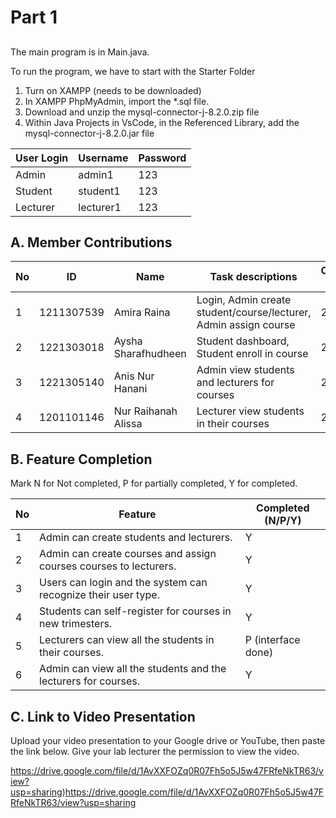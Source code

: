 # Part 1

## 

The main program is in Main.java.

To run the program, we have to start with the Starter Folder
1. Turn on XAMPP (needs to be downloaded)
2. In XAMPP PhpMyAdmin, import the *.sql file.
2. Download and unzip the mysql-connector-j-8.2.0.zip file
3. Within Java Projects in VsCode, in the Referenced Library, add the mysql-connector-j-8.2.0.jar file

User Login         | Username               | Password                              
---------- | ------------------------ | -----------------------------------------------
Admin | admin1            | 123  
Student | student1      | 123    
Lecturer  | lecturer1 |123        


## A. Member Contributions

No | ID         | Name                     | Task descriptions                              | Contribution %
-- | ---------- | ------------------------ | -----------------------------------------------| --------------
1  | 1211307539 | Amira Raina              | Login, Admin create student/course/lecturer, Admin assign course  | 25%
2  | 1221303018 | Aysha Sharafhudheen      | Student dashboard, Student enroll in course    | 25%
3  | 1221305140 | Anis Nur Hanani          | Admin view students and lecturers for courses  | 25%
4  | 1201101146 | Nur Raihanah Alissa      | Lecturer view students in their courses        | 25%


## B. Feature Completion

Mark N for Not completed, P for partially completed, Y for completed.

No | Feature                                                                         | Completed (N/P/Y)
-- | ------------------------------------------------------------------------------- | ---------------
1  | Admin can create students and lecturers.                                        | Y
2  | Admin can create courses and assign courses courses to lecturers.               | Y
3  | Users can login and the system can recognize their user type.                   | Y
4  | Students can self-register for courses in new trimesters.                       | Y
5  | Lecturers can view all the students in their courses.                           | P (interface done)
6  | Admin can view all the students and the lecturers for courses.                  | Y 


## C. Link to Video Presentation

Upload your video presentation to your Google drive or YouTube, then paste the link below. Give your lab lecturer the permission to view the video.

https://drive.google.com/file/d/1AvXXFOZq0R07Fh5o5J5w47FRfeNkTR63/view?usp=sharing)https://drive.google.com/file/d/1AvXXFOZq0R07Fh5o5J5w47FRfeNkTR63/view?usp=sharing
